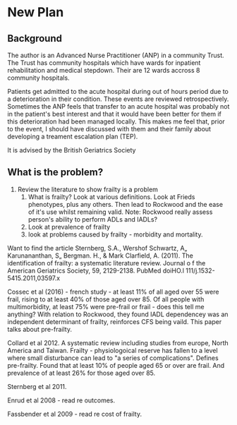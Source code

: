# New Plan

## Background

The author is an Advanced Nurse Practitioner (ANP) in a community Trust.
The Trust has community hospitals which have wards for inpatient rehabilitation and
medical stepdown. Their are 12 wards accross 8 community hospitals.

Patients get admitted to the acute hospital during out of hours period due to a 
deterioration in their condition.
These events are reviewed retrospectively. Sometimes the ANP feels that transfer 
to an acute hospital was probably not in the patient's best interest and that it
would have been better for them if this deterioration had been managed locally.
This makes me feel that, prior to the event, I should have discussed with them and
their family about developing a treament escalation plan (TEP).

It is advised by the British Geriatrics Society

## What is the problem?

1. Review the literature to show frailty is a problem
    1. What is frailty? Look at various definitions. Look at Frieds phenotypes, plus
        any others. Then lead to Rockwood and the ease of it's use whilst
        remaining valid. Note: Rockwood really assess person's ability to perform
        ADLs and IADLs?
    1. Look at prevalence of frailty
    2. look at problems caused by frailty - morbidity and mortality.


Want to find the article Sternberg, S.A., Wershof Schwartz, A„ Karunananthan, S„ Bergman. H.,
& Mark Clarfield, A. (2011). The identification of frailty: a systematic
literature review. Journal o f the American Geriatrics Society, 59,
2129-2138. PubMed doiHO.l 111/j.1532-5415.2011,03597.x 

Cossec et al (2016) - french study - at least 11% of all aged over 55 were frail, rising
to at least 40% of those aged over 85. Of all people with multimorbidity, at least
75% were pre-frail or frail - does this tell me anything? With relation to Rockwood,
they found IADL dependencey was an independent determinant of frailty, reinforces
CFS being vaild. This paper talks about pre-frailty.

Collard et al 2012.  A systematic review including studies from europe, 
North America and Taiwan. Frailty - physiologoical reserve has fallen to a level where 
small disturbance can lead to "a series of complications". Defines pre-frailty.
Found that at least 10% of people aged 65 or over are frail. And prevalence 
of at least 26% for those aged over 85.

Sternberg et al 2011.

Enrud et al 2008 - read re outcomes.

Fassbender et al 2009 - read re cost of frailty.